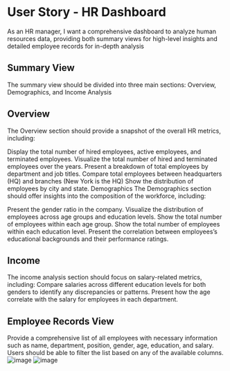 # User Story - HR Dashboard
As an HR manager, I want a comprehensive dashboard to analyze human resources data, providing both summary views for high-level insights and detailed employee records for in-depth analysis

## Summary View

The summary view should be divided into three main sections: Overview, Demographics, and Income Analysis

## Overview
The Overview section should provide a snapshot of the overall HR metrics, including:

Display the total number of hired employees, active employees, and terminated employees.
Visualize the total number of hired and terminated employees over the years.
Present a breakdown of total employees by department and job titles.
Compare total employees between headquarters (HQ) and branches (New York is the HQ)
Show the distribution of employees by city and state.
Demographics
The Demographics section should offer insights into the composition of the workforce, including:

Present the gender ratio in the company.
Visualize the distribution of employees across age groups and education levels.
Show the total number of employees within each age group.
Show the total number of employees within each education level.
Present the correlation between employees’s educational backgrounds and their performance ratings.
## Income
The income analysis section should focus on salary-related metrics, including:
Compare salaries across different education levels for both genders to identify any discrepancies or patterns.
Present how the age correlate with the salary for employees in each department.
## Employee Records View

Provide a comprehensive list of all employees with necessary information such as name, department, position, gender, age, education, and salary.
Users should be able to filter the list based on any of the available columns.
![image](https://github.com/user-attachments/assets/4e4762ca-072c-42f4-a834-1342fd35702c)
![image](https://github.com/user-attachments/assets/d8ddccd3-d7a2-483b-abcf-3e5ed1721bfe)


